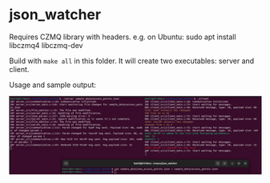 # json_watcher

Requires CZMQ library with headers.
e.g. on Ubuntu:
sudo apt install libczmq4 libczmq-dev

Build with `make all` in this folder.
It will create two executables: server and client.

Usage and sample output:

![screenshot](./screenshot.png)
